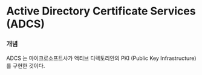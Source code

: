 # Active Directory Certificate Services (ADCS)

### 개념&#x20;

ADCS 는 마이크로소프트사가 액티브 디렉토리안의 PKI (Public Key Infrastructure) 를 구현한 것이다.&#x20;

